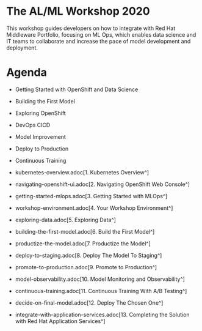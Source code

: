 The AL/ML Workshop 2020
===
This workshop guides developers on how to integrate with Red Hat Middleware Portfolio, focusing on ML Ops, which enables data science and IT teams to collaborate and increase the pace of model development and deployment.

Agenda
===
* Getting Started with OpenShift and Data Science
* Building the First Model
* Exploring OpenShift
* DevOps CICD
* Model Improvement
* Deploy to Production
* Continuous Training


* kubernetes-overview.adoc[1. Kubernetes Overview^]
* navigating-openshift-ui.adoc[2. Navigating OpenShift Web Console^]
* getting-started-mlops.adoc[3. Getting Started with MLOps^]
* workshop-environment.adoc[4. Your Workshop Environment^]
* exploring-data.adoc[5. Exploring Data^]
* building-the-first-model.adoc[6. Build the First Model^]
* productize-the-model.adoc[7. Productize the Model^]
* deploy-to-staging.adoc[8. Deploy The Model To Staging^]
* promote-to-production.adoc[9. Promote to Production^]
* model-observability.adoc[10. Model Monitoring and Observability^]
* continuous-training.adoc[11. Continuous Training With A/B Testing^]
* decide-on-final-model.adoc[12. Deploy The Chosen One^]
* integrate-with-application-services.adoc[13. Completing the Solution with Red Hat Application Services^]
